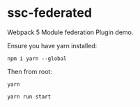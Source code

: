 # ssc-federated

Webpack 5 Module federation Plugin demo.

Ensure you have yarn installed:

    npm i yarn --global

Then from root:

    yarn

    yarn run start
